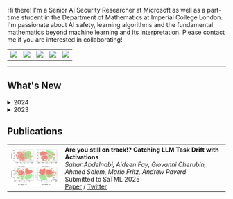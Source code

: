 Hi there! I'm a Senior AI Security Researcher at Microsoft as well as a part-time student in the Department of Mathematics at Imperial College London. I'm passionate about AI safety, learning algorithms and the fundamental mathematics beyond machine learning and its interpretation. Please contact me if you are interested in collaborating! 


<div align="center">
<table border="0" cellspacing="0" cellpadding="4">
<tr>
    <td align="center">
        <a href="mailto:me@aideen.dev">
            <img src="https://img.shields.io/badge/Email-me%40aideen.dev-blue?style=flat-square&logo=microsoft-outlook"/>
        </a>
    </td>
    <td align="center">
        <a href="https://github.com/aideenfay">
            <img src="https://img.shields.io/badge/GitHub-mang0kitty-black?style=flat-square&logo=github"/>
        </a>
    </td>
    <td align="center">
        <a href="https://ghost.aideen.dev">
            <img src="https://img.shields.io/badge/Website-aideen.dev-green?style=flat-square&logo=firefox"/>
        </a>
    </td>
    <td align="center">
        <a href="https://scholar.google.de/citations?user=nplVbmMAAAAJ&hl=en">
            <img src="https://img.shields.io/badge/Scholar-Profile-blue?style=flat-square&logo=google-scholar"/>
        </a>
    </td>
    <td align="center">
        <a href="https://twitter.com/AideenFay">
            <img src="https://img.shields.io/badge/Twitter-@AideenFay-blue?style=flat-square&logo=twitter"/>
        </a>
    </td>
</tr>
</table>
</div>

---

## What's New

<details>
<summary>2024</summary>

- November: I joined the [GirlsWhoML](https://girlswhoml.com/) initiative to help create course content and teach for the AI security workshop to UK undergraduate students.
- October: I'm a Program Committee Member for [Safe Generative AI workshop @ NeurIPs 2024](https://safegenaiworkshop.github.io/).
- September: My team at MSRC are launching the [Adaptive Prompt Injection Challenge](https://microsoft.github.io/llmail-inject/) as part of SaTML 2025.
- July: I'm served as a Program Committee Member for [18th ACM Workshop on Artificial Intelligence and Security (AISec 2024)](https://aisec.cc/#committee) where I was also voted Top Reviewer!
- June: We released the [TaskTracker](https://github.com/microsoft/TaskTracker) dataset and codebase for behavioral drift detection.
- June: We published "Are You Still On Track? Decting LLM Task Drift with LLM activations".
- February: I joined the Microsoft Security Response Centre at Microsoft Research Cambridge as a Senior AI Security Researcher.

</details>

<details>
<summary>2023</summary>

- October: I presented at the United Nations Internet Governance Forum in Kyoto, Japan on "Co-operative AI: Multi-Agent AI Safety and International Co-Operation".
- October: I presented at Microsoft BlueHat in Redmond, Washington - [Breach Path Busters: Using graphs and AI to decode cyber threats](https://www.youtube.com/watch?v=J621cAsKzZk).
- October: I started my part-time MSc in the Department of Mathematics at Imperial College London.
- February: I was promoted to Senior Security Researcher on the Microsoft Threat Hunting team.
- February: I joined the European Cyber Conflict Research Initiative as Cybersecurity Fellow.

</details>

## Publications

<table border="0">
<tr>
   <td width="25%">
       <img src="activations.png" width="250px"/>
   </td>
   <td width="75%" valign="top">
       <strong>Are you still on track!? Catching LLM Task Drift with Activations</strong><br/>
       <em>Sahar Abdelnabi, Aideen Fay, Giovanni Cherubin, Ahmed Salem, Mario Fritz, Andrew Paverd</em><br/>
       Submitted to SaTML 2025<br/>
       <a href="https://arxiv.org/abs/2406.00799">Paper</a> / 
       <a href="https://x.com/AideenFay/status/1801690383694372996">Twitter</a>
   </td>
</tr>
</table>
